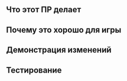 <!-- Пишите **НИЖЕ** заголовков и **ВЫШЕ** комментариев, иначе ваш текст может не отобразиться. -->
<!-- Список тегов для ПРа:
- add: Вы добавляете что-то новое.
- admin: Вы меняете что-то связанное с администрацией. (кнопки, управление, панели, щитспавн и т.д.)
- balance: Вы производите балансировку в игре.
- bugfix: Вы исправили некий баг.
- code_imp: Вы имплементируете новое для билда, не меняя при этом ничего в самой игре.
- config: Вы меняете конфиг или работу SQL.
- del: Вы удаляете что-то из игры.
- experiment: Ваш ПР сделан с целью какого-то эксперимента.
- map Вы меняете только карту.
- local Вы делаете добавляете новый текст на русском или переводите на русский.
- imageadd:  Вы добавили новый спрайт.
- imagedel:  Вы удалили старый спрайт.
- soundadd: Вы добавили новый звук.
- sounddel: Вы удалили старый звук.
- spellcheck: Вы исправили опечатку.
- tweak: Вы внесли незначительную правку.
- refactor: Вы полностью переписали старый код, улучшив его, НО не изменив функционал.
- server: Вы меняете что-то связанное с серверной частью или Github.
- wip: Ваш PR в драфте и планируется длительная разработка. -->

## Что этот ПР делает

<!-- Опишите, что делает ваш пулл-реквест, укажите основные изменения. -->
<!-- В случае исправления бага, укажите ссылку на канал в #баг-репорты-v2 или issue в репозитории. В ином случае, опишите баг и ступени для его воспроизведения. -->

## Почему это хорошо для игры

<!-- Опишите, почему, по вашему, следует добавить эти изменения в игру. -->

## Демонстрация изменений

<!-- Заполните, если Вы меняли спрайты, карту или ваши изменения требуют визуальной демонстрации изменений. -->

## Тестирование

<!-- Как Вы тестировали свои изменения? Ведь тестировали? -->
